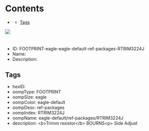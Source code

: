 



Contents
========

* [](#)
	* [Tags](#tags)
  
![][im]
# 

- ID: FOOTPRINT-eagle-eagle-default-ref-packages-RTRIM3224J
- Name: 
- Description: 

## Tags

- hexID: 
- oompType: FOOTPRINT
- oompSize: eagle
- oompColor: eagle-default
- oompDesc: ref-packages
- oompIndex: RTRIM3224J
- oompName: eagle-default/ref-packages/RTRIM3224J
- description: &lt;b&gt;Trimm resistor&lt;/b&gt; BOURNS&lt;p&gt;&#xD;
Side Adjust



[im]: image.png
